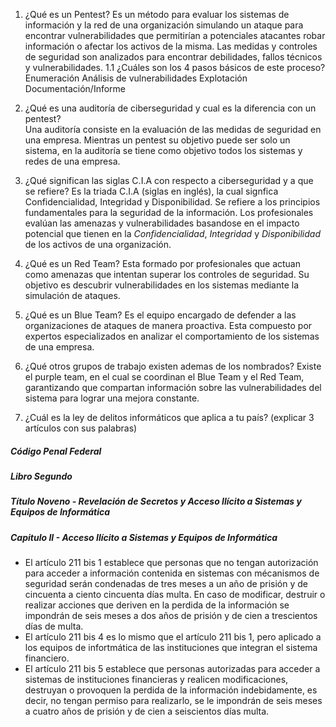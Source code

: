 1. ¿Qué es un Pentest?
Es un método para evaluar los sistemas de información y la red de una organización simulando un ataque para encontrar vulnerabilidades que permitirían a potenciales atacantes robar información o afectar los activos de la misma. Las medidas y controles de seguridad son analizados para encontrar debilidades, fallos técnicos y vulnerabilidades. 
	1.1 ¿Cuáles son los 4 pasos básicos de este proceso?
	Enumeración
	Análisis de vulnerabilidades
	Explotación
	Documentación/Informe
2. ¿Qué es una auditoría de ciberseguridad y cual es la diferencia con un pentest?  
Una auditoría consiste en la evaluación de las medidas de seguridad en una empresa. Mientras un pentest su objetivo puede ser solo un sistema, en la auditoría se tiene como objetivo todos los sistemas y redes de una empresa.
3. ¿Qué significan las siglas C.I.A con respecto a ciberseguridad y a que se refiere?
Es la triada C.I.A (siglas en inglés), la cual signfica Confidencialidad, Integridad y Disponibilidad. Se refiere a los principios fundamentales para la seguridad de la información. Los profesionales evalúan las amenazas y vulnerabilidades basandose en el impacto potencial que tienen en la *Confidencialidad*, *Integridad* y *Disponibilidad* de los activos de una organización.
4. ¿Qué es un Red Team?
Esta formado por profesionales que actuan como amenazas que intentan superar los controles de seguridad. Su objetivo es descubrir vulnerabilidades en los sistemas mediante la simulación de ataques.
6. ¿Qué es un Blue Team?
Es el equipo encargado de defender a las organizaciones de ataques de manera proactiva. Esta compuesto por expertos especializados en analizar el comportamiento de los sistemas de una empresa.
7. ¿Qué otros grupos de trabajo existen ademas de los nombrados?
Existe el purple team, en el cual se coordinan el Blue Team y el Red Team, garantizando que compartan información sobre las vulnerabilidades del sistema para lograr una mejora constante.

9. ¿Cuál es la ley de delitos informáticos que aplica a tu país? (explicar 3 artículos con sus palabras)
##### Código Penal Federal
##### Libro Segundo
##### Título Noveno - Revelación de Secretos y Acceso Ilícito a Sistemas y Equipos de Informática
##### Capitulo II - Acceso Ilícito a Sistemas y Equipos de Informática
* El artículo 211 bis 1 establece que personas que no tengan autorización para acceder a información contenida en sistemas con mécanismos de seguridad serán condenadas de tres meses a un año de prisión y de cincuenta a ciento cincuenta días multa. En caso de modificar, destruir o realizar acciones que deriven en la perdida de la información se impondrán de seis meses a dos años de prisión y de cien a trescientos días de multa.
* El artículo 211 bis 4 es lo mismo que el artículo 211 bis 1, pero aplicado a los equipos de infortmática de las instituciones que integran el sistema financiero.
* El artículo 211 bis 5 establece que personas autorizadas para acceder a sistemas de instituciones financieras y realicen modificaciones, destruyan o provoquen la perdida de la información indebidamente, es decir, no tengan permiso para realizarlo, se le impondrán de seis meses a cuatro años de prisión y de cien a seiscientos días multa.